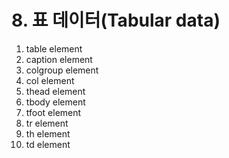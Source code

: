# 8. 표 데이터\(Tabular data\)

1. table element
2. caption element
3. colgroup element
4. col element
5. thead element
6. tbody element
7. tfoot element
8. tr element
9. th element
10. td element

